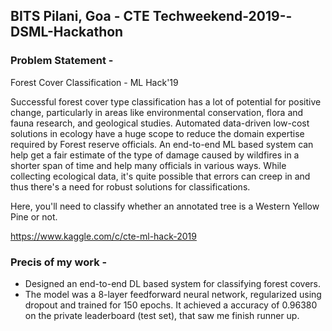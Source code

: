 ## BITS Pilani, Goa - CTE Techweekend-2019--DSML-Hackathon
### Problem Statement - 
Forest Cover Classification - ML Hack'19

Successful forest cover type classification has a lot of potential for positive change, particularly in areas like environmental conservation, flora and fauna research, and geological studies. Automated data-driven low-cost solutions in ecology have a huge scope to reduce the domain expertise required by Forest reserve officials. An end-to-end ML based system can help get a fair estimate of the type of damage caused by wildfires in a shorter span of time and help many officials in various ways. While collecting ecological data, it's quite possible that errors can creep in and thus there's a need for robust solutions for classifications.

Here, you'll need to classify whether an annotated tree is a Western Yellow Pine or not.

https://www.kaggle.com/c/cte-ml-hack-2019

### Precis of my work - 
- Designed an end-to-end DL based system for classifying forest covers.
- The model was a 8-layer feedforward neural network, regularized using dropout and trained for 150 epochs. It achieved a accuracy of 0.96380 on the private leaderboard (test set), that saw me finish runner up.
